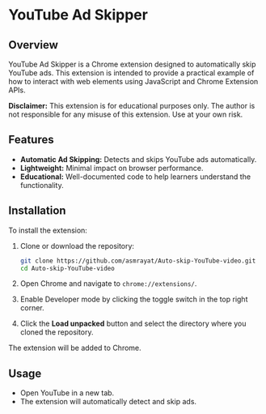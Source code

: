 # YouTube Ad Skipper

## Overview
YouTube Ad Skipper is a Chrome extension designed to automatically skip YouTube ads. This extension is intended to provide a practical example of how to interact with web elements using JavaScript and Chrome Extension APIs.

**Disclaimer:** This extension is for educational purposes only. The author is not responsible for any misuse of this extension. Use at your own risk.

## Features
- **Automatic Ad Skipping:** Detects and skips YouTube ads automatically.
- **Lightweight:** Minimal impact on browser performance.
- **Educational:** Well-documented code to help learners understand the functionality.

## Installation
To install the extension:

1. Clone or download the repository:

    ```bash
    git clone https://github.com/asmrayat/Auto-skip-YouTube-video.git
    cd Auto-skip-YouTube-video
    ```

2. Open Chrome and navigate to `chrome://extensions/`.

3. Enable Developer mode by clicking the toggle switch in the top right corner.

4. Click the **Load unpacked** button and select the directory where you cloned the repository.

The extension will be added to Chrome.

## Usage
- Open YouTube in a new tab.
- The extension will automatically detect and skip ads.

